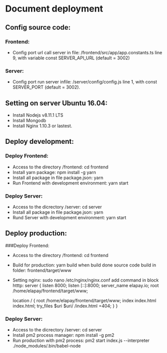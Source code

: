 # Document deployment
## Config source code:
### Frontend:
- Config port url call server in file: /frontend/src/app/app.constants.ts line 9, with variable const SERVER_API_URL (default = 3002)
### Server:
- Config port run server infile: /server/config/config.js line 1, with const SERVER_PORT (default = 3002).
## Setting on server Ubuntu 16.04:
- Install Nodejs v8.11.1 LTS
- Install Mongodb
- Install Nginx 1.10.3 or lastest.
## Deploy development:
### Deploy Frontend:
- Access to the directory /frontend: cd frontend
- Install yarn package: npm install -g yarn
- Install all package in file package.json: yarn
- Run Frontend with development environment: yarn start
### Deploy Server:
- Access to the dicrectory /server: cd server
- Install all package in file package.json: yarn
- Rund Server with development environment: yarn start
## Deploy production:
###Deploy Frontend:
- Access to the directory /frontend: cd frontend
- Build for production: yarn build when build done source code build in folder: frontend/target/www
- Setting nginx: sudo nano /etc/nginx/nginx.conf add command in block htttp:
server {
    listen       8000;
    listen       [::]:8000;
    server_name  elapay.io;
    root         /home/elapay/frontend/target/www;

    location / {
        root /home/elapay/frontend/target/www;
        index index.html index.html;
        try_files $uri $uri/ /index.html =404;
    }
}
### Deploy Server:
- Access to the dicrectory /server: cd server
- Install pm2 process manager: npm install -g pm2
- Run production with pm2 process: pm2 start index.js --interpreter ./node_modules/.bin/babel-node



